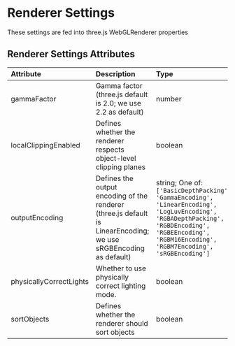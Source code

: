 
Renderer Settings
=================


These settings are fed into three.js WebGLRenderer properties

Renderer Settings Attributes
-----------------------------

|Attribute|Description|Type|Default|Required|
| :--- | :--- | :--- | :--- | :--- |
|gammaFactor|Gamma factor (three.js default is 2.0; we use 2.2 as default)|number|```2.2```|No|
|localClippingEnabled|Defines whether the renderer respects object-level clipping planes|boolean|```False```|No|
|outputEncoding|Defines the output encoding of the renderer (three.js default is LinearEncoding; we use sRGBEncoding as default)|string; One of: ```['BasicDepthPacking', 'GammaEncoding', 'LinearEncoding', 'LogLuvEncoding', 'RGBADepthPacking', 'RGBDEncoding', 'RGBEEncoding', 'RGBM16Encoding', 'RGBM7Encoding', 'sRGBEncoding']```|```'sRGBEncoding'```|Yes|
|physicallyCorrectLights|Whether to use physically correct lighting mode.|boolean|```False```|No|
|sortObjects|Defines whether the renderer should sort objects|boolean|```True```|No|
